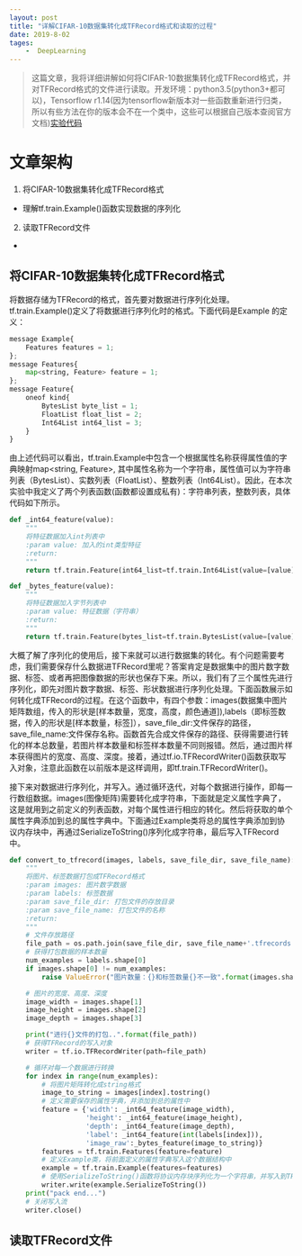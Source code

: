 ```yaml
---
layout: post
title: "详解CIFAR-10数据集转化成TFRecord格式和读取的过程"
date: 2019-8-02
tages: 
    -  DeepLearning
---
```

> 这篇文章，我将详细讲解如何将CIFAR-10数据集转化成TFRecord格式，并对TFRecord格式的文件进行读取。开发环境：python3.5(python3+都可以)，Tensorflow r1.14(因为tensorflow新版本对一些函数重新进行归类，所以有些方法在你的版本会不在一个类中，这些可以根据自己版本查阅官方文档)[实验代码](https://github.com/xiaonanQua/python_project/blob/master/tensorflow_learn/basic_tensorflow/tfrecord.py)
<!-- more-->

# 文章架构
1. 将CIFAR-10数据集转化成TFRecord格式
- 理解tf.train.Example()函数实现数据的序列化
2. 读取TFRecord文件
- 

## 将CIFAR-10数据集转化成TFRecord格式

将数据存储为TFRecord的格式，首先要对数据进行序列化处理。tf.train.Example()定义了将数据进行序列化时的格式。下面代码是Example 的定义：

```Python
message Example{
    Features features = 1;
};
message Features{
    map<string, Feature> feature = 1;
};
message Feature{
    oneof kind{
        BytesList byte_list = 1;
        FloatList float_list = 2;
        Int64List int64_list = 3;
    }
} 
```

由上述代码可以看出，tf.train.Example中包含一个根据属性名称获得属性值的字典映射map<string,  Feature>, 其中属性名称为一个字符串，属性值可以为字符串列表（BytesList）、实数列表（FloatList）、整数列表（Int64List）。因此，在本次实验中我定义了两个列表函数(函数都设置成私有)：字符串列表，整数列表，具体代码如下所示。
```Python
def _int64_feature(value):
    """
    将特征数据加入int列表中
    :param value: 加入的int类型特征
    :return:
    """
    return tf.train.Feature(int64_list=tf.train.Int64List(value=[value]))

def _bytes_feature(value):
    """
    将特征数据加入字节列表中
    :param value: 特征数据（字符串）
    :return:
    """
    return tf.train.Feature(bytes_list=tf.train.BytesList(value=[value]))
```

大概了解了序列化的使用后，接下来就可以进行数据集的转化。有个问题需要考虑，我们需要保存什么数据进TFRecord里呢？答案肯定是数据集中的图片数字数据、标签、或者再把图像数据的形状也保存下来。所以，我们有了三个属性先进行序列化，即先对图片数字数据、标签、形状数据进行序列化处理。下面函数展示如何转化成TFRecord的过程。在这个函数中，有四个参数：images(数据集中图片矩阵数组，传入的形状是[样本数量，宽度，高度，颜色通道]),labels（即标签数据，传入的形状是[样本数量，标签]），save_file_dir:文件保存的路径，save_file_name:文件保存名称。函数首先合成文件保存的路径、获得需要进行转化的样本总数量，若图片样本数量和标签样本数量不同则报错。然后，通过图片样本获得图片的宽度、高度、深度。接着，通过tf.io.TFRecordWriter()函数获取写入对象，注意此函数在以前版本是这样调用，即tf.train.TFRecordWriter()。  

接下来对数据进行序列化，并写入。通过循环迭代，对每个数据进行操作，即每一行数组数据。images(图像矩阵)需要转化成字符串，下面就是定义属性字典了，这是就用到之前定义的列表函数，对每个属性进行相应的转化。然后将获取的单个属性字典添加到总的属性字典中。下面通过Example类将总的属性字典添加到协议内存块中，再通过SerializeToString()序列化成字符串，最后写入TFRecord中。
```Python
def convert_to_tfrecord(images, labels, save_file_dir, save_file_name):
    """
    将图片、标签数据打包成TFRecord格式
    :param images: 图片数字数据
    :param labels: 标签数据
    :param save_file_dir: 打包文件的存放目录
    :param save_file_name: 打包文件的名称
    :return:
    """
    # 文件存放路径
    file_path = os.path.join(save_file_dir, save_file_name+'.tfrecords')
    # 获得打包数据的样本数量
    num_examples = labels.shape[0]
    if images.shape[0] != num_examples:
        raise ValueError("图片数量：{}和标签数量{}不一致".format(images.shape[0], num_examples))

    # 图片的宽度、高度、深度
    image_width = images.shape[1]
    image_height = images.shape[2]
    image_depth = images.shape[3]

    print("进行{}文件的打包..".format(file_path))
    # 获得TFRecord的写入对象
    writer = tf.io.TFRecordWriter(path=file_path)

    # 循环对每一个数据进行转换
    for index in range(num_examples):
        # 将图片矩阵转化成string格式
        image_to_string = images[index].tostring()
        # 定义需要保存的属性字典，并添加到总的属性中
        feature = {'width': _int64_feature(image_width),
                   'height': _int64_feature(image_height),
                   'depth': _int64_feature(image_depth),
                   'label': _int64_feature(int(labels[index])),
                   'image_raw':_bytes_feature(image_to_string)}
        features = tf.train.Features(feature=feature)
        # 定义Example类，将前面定义的属性字典写入这个数据结构中
        example = tf.train.Example(features=features)
        # 使用SerializeToString()函数将协议内存块序列化为一个字符串，并写入到TFRecord文件中
        writer.write(example.SerializeToString())
    print("pack end...")
    # 关闭写入流
    writer.close()
```
## 读取TFRecord文件

